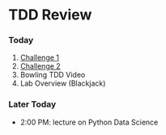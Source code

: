 # TDD Review


### Today

1. [Challenge 1](change.md)
2. [Challenge 2](credit_card_number.md)
3. Bowling TDD Video
4. Lab Overview (Blackjack)

### Later Today

* 2:00 PM: lecture on Python Data Science
